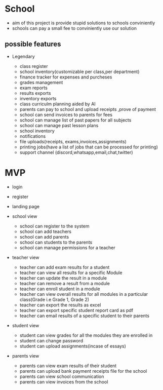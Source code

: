 # School

- aim of this project is provide stupid solutions to schools conviniently
- schools can pay a small fee to conviniently use our solution


## possible features

- Legendary

    - class register
    - school inventory(customizable per class,per department)
    - finance tracker for expenses and purcheses
    - grades management
    - exam reports
    - results exports
    - inventory exports
    - class curriculm planning aided by AI 
    - parents can pay to school and upload receipts ,prove of payment
    - school can send invoices to parents for fees
    - school can manage list of past papers for all subjects
    - school can manage past lesson plans
    - school inventory
    - notifications
    - file uploads(receipts, exams,invoices,assignments)
    - printing jobs(have a list of jobs that can be processed for printing)
    - support channel (discord,whatsapp,email,chat,twitter)

# MVP

- login
- register
- landing page

- school view

    - school can register to the system
    - school can add teachers
    - school can add parents
    - school can students to the parents
    - school can manage permissions for a teacher

- teacher view

    - teacher can add exam results for a student
    - teacher can view all results for a specific Module
    - teacher can update the result in a module 
    - teacher can remove a result from a module
    - teacher can enroll student in a module
    - teacher can view overall results for all modules in a particular class(Grade i.e Grade 1, Grade 2)
    - teacher can export the results as excel
    - teacher can export specific student report card as pdf
    - teacher can email results of a specific student to their parents

- student view

    - student can view grades for all the modules they are enrolled in
    - student can change password
    - student can upload assignments(incase of essays)

- parents view

    - parents can view exam results of their student
    - parents can upload bank payment receipts file for the school
    - parents can view school communication
    - parents can view invoices from the school
